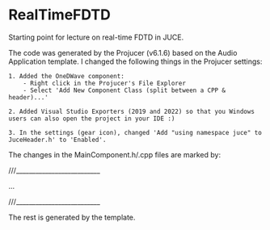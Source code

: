 # RealTimeFDTD
Starting point for lecture on real-time FDTD in JUCE.

The code was generated by the Projucer (v6.1.6) based on the Audio Application template. I changed the following things in the Projucer settings:

    1. Added the OneDWave component:
        - Right click in the Projucer's File Explorer
        - Select 'Add New Component Class (split between a CPP & header)...'
        
    2. Added Visual Studio Exporters (2019 and 2022) so that you Windows users can also open the project in your IDE :)
    
    3. In the settings (gear icon), changed 'Add "using namespace juce" to JuceHeader.h' to 'Enabled'.


The changes in the MainComponent.h/.cpp files are marked by:

 ///__________________________
 
 ...
 
 ///__________________________

The rest is generated by the template. 
